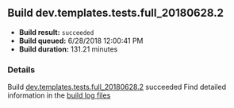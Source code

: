 ## Build dev.templates.tests.full_20180628.2
- **Build result:** `succeeded`
- **Build queued:** 6/28/2018 12:00:41 PM
- **Build duration:** 131.21 minutes
### Details
Build [dev.templates.tests.full_20180628.2](https://winappstudio.visualstudio.com/web/build.aspx?pcguid=a4ef43be-68ce-4195-a619-079b4d9834c2&builduri=vstfs%3a%2f%2f%2fBuild%2fBuild%2f25945) succeeded
Find detailed information in the [build log files](https://uwpctdiags.blob.core.windows.net/buildlogs/dev.templates.tests.full_20180628.2_logs.zip)
